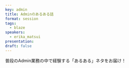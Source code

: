 ```yaml
---
key: admin
title: Adminのあるある話
format: session
tags:
  - blaze
speakers:
  - erika_matsui
presentation: 
draft: false
---
```

普段のAdmin業務の中で経験する「あるある」ネタをお届け！
